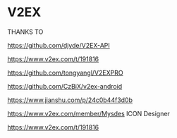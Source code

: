 # V2EX

THANKS TO

https://github.com/djyde/V2EX-API

https://www.v2ex.com/t/191816

https://github.com/tongyangl/V2EXPRO

https://github.com/CzBiX/v2ex-android

https://www.jianshu.com/p/24c0b44f3d0b

https://www.v2ex.com/member/Mysdes ICON Designer

https://www.v2ex.com/t/191816